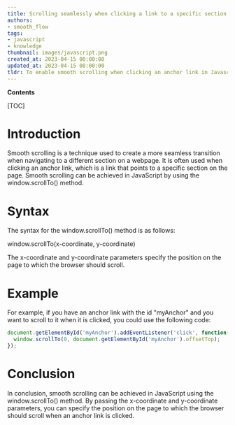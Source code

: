 ```yaml
---
title: Scrolling seamlessly when clicking a link to a specific section of a page
authors:
- smooth_flow
tags:
- javascript
- knowledge
thumbnail: images/javascript.png
created_at: 2023-04-15 00:00:00
updated_at: 2023-04-15 00:00:00
tldr: To enable smooth scrolling when clicking an anchor link in Javascript, use the `scrollIntoView()` method.
---
```


**Contents**

[TOC]

# Introduction
Smooth scrolling is a technique used to create a more seamless transition when navigating to a different section on a webpage. It is often used when clicking an anchor link, which is a link that points to a specific section on the page. Smooth scrolling can be achieved in JavaScript by using the window.scrollTo() method.

# Syntax
The syntax for the window.scrollTo() method is as follows:

window.scrollTo(x-coordinate, y-coordinate)

The x-coordinate and y-coordinate parameters specify the position on the page to which the browser should scroll.

# Example
For example, if you have an anchor link with the id "myAnchor" and you want to scroll to it when it is clicked, you could use the following code:

```javascript
document.getElementById('myAnchor').addEventListener('click', function() {
  window.scrollTo(0, document.getElementById('myAnchor').offsetTop);
});
```

# Conclusion
In conclusion, smooth scrolling can be achieved in JavaScript using the window.scrollTo() method. By passing the x-coordinate and y-coordinate parameters, you can specify the position on the page to which the browser should scroll when an anchor link is clicked.
